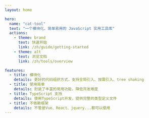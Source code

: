 ```yaml
---
layout: home

hero:
  name: "cat-tool"
  text: "一个模块化、简单易用的 JavaScript 实用工具库"
  actions:
    - theme: brand
      text: 快速开始
      link: /zh/guide/getting-started
    - theme: alt
      text: 浏览文档
      link: /zh/tools/overview

features:
  - title: 模块化
    details: 更好的代码组织方式，支持全局引入、按需引入、tree shaking
  - title: 使用简单
    details: 封装了丰富的常用功能，降低开发难度
  - title: TypeScript 支持
    details: 使用TypeScript开发，提供完整的类型定义文件
  - title: 不依赖框架
    details: 不管是Vue、React、jquery...都可以使用
---
```


